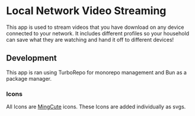 # Local Network Video Streaming

This app is used to stream videos that you have download on any device connected to your network. It includes different profiles so your household can save what they are watching and hand it off to different devices!

## Development

This app is ran using TurboRepo for monorepo management and Bun as a package manager.

### Icons

All Icons are [MingCute](https://icon-sets.iconify.design/mingcute/) icons. These Icons are added individually as svgs.
